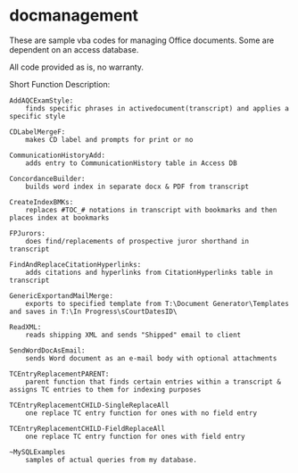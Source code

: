 # docmanagement

These are sample vba codes for managing Office documents.  Some are dependent on an access database. 

All code provided as is, no warranty.

Short Function Description:

	AddAQCExamStyle:  
		finds specific phrases in activedocument(transcript) and applies a specific style
		
	CDLabelMergeF:  
		makes CD label and prompts for print or no
		
	CommunicationHistoryAdd:  
		adds entry to CommunicationHistory table in Access DB
		
	ConcordanceBuilder:  
		builds word index in separate docx & PDF from transcript
		
	CreateIndexBMKs:  
		replaces #TOC_# notations in transcript with bookmarks and then places index at bookmarks
		
	FPJurors:  
		does find/replacements of prospective juror shorthand in transcript
		
	FindAndReplaceCitationHyperlinks:  
		adds citations and hyperlinks from CitationHyperlinks table in transcript
		
	GenericExportandMailMerge:  
		exports to specified template from T:\Document Generator\Templates and saves in T:\In Progress\sCourtDatesID\
  
  	ReadXML:  
		reads shipping XML and sends "Shipped" email to client
		
	SendWordDocAsEmail:  
		sends Word document as an e-mail body with optional attachments
	
	TCEntryReplacementPARENT:
	 	parent function that finds certain entries within a transcript & assigns TC entries to them for indexing purposes
  	
	TCEntryReplacementCHILD-SingleReplaceAll
		one replace TC entry function for ones with no field entry
  	
	TCEntryReplacementCHILD-FieldReplaceAll
		one replace TC entry function for ones with field entry
  
  	~MySQLExamples
		samples of actual queries from my database.
  

